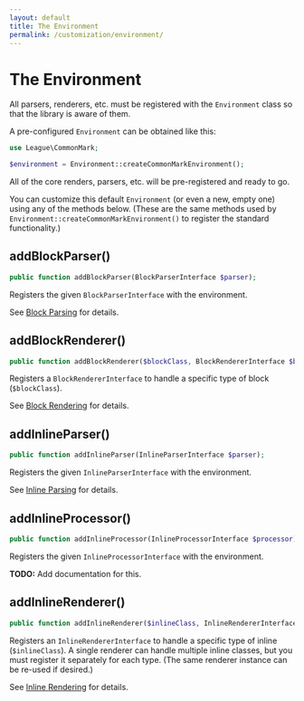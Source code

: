 ```yaml
---
layout: default
title: The Environment
permalink: /customization/environment/
---
```


The Environment
===============

All parsers, renderers, etc. must be registered with the `Environment` class so that the library is aware of them.

A pre-configured `Environment` can be obtained like this:

~~~php
use League\CommonMark;

$environment = Environment::createCommonMarkEnvironment();
~~~

All of the core renders, parsers, etc. will be pre-registered and ready to go.

You can customize this default `Environment` (or even a new, empty one) using any of the methods below.
(These are the same methods used by `Environment::createCommonMarkEnvironment()` to register the standard functionality.)

## addBlockParser()

~~~php
public function addBlockParser(BlockParserInterface $parser);
~~~

Registers the given `BlockParserInterface` with the environment.

See [Block Parsing](/customization/block-parsing/) for details.

## addBlockRenderer()

~~~php
public function addBlockRenderer($blockClass, BlockRendererInterface $blockRenderer);
~~~

Registers a `BlockRendererInterface` to handle a specific type of block (`$blockClass`).

See [Block Rendering](/customization/block-rendering/) for details.

## addInlineParser()

~~~php
public function addInlineParser(InlineParserInterface $parser);
~~~

Registers the given `InlineParserInterface` with the environment.

See [Inline Parsing](/customization/inline-parsing/) for details.

## addInlineProcessor()

~~~php
public function addInlineProcessor(InlineProcessorInterface $processor);
~~~

Registers the given `InlineProcessorInterface` with the environment.

**TODO:** Add documentation for this.

## addInlineRenderer()

~~~php
public function addInlineRenderer($inlineClass, InlineRendererInterface $renderer);
~~~

Registers an `InlineRendererInterface` to handle a specific type of inline (`$inlineClass`).
A single renderer can handle multiple inline classes, but you must register it separately for each type. (The same renderer instance can be re-used if desired.)

See [Inline Rendering](/customization/inline-rendering/) for details.
